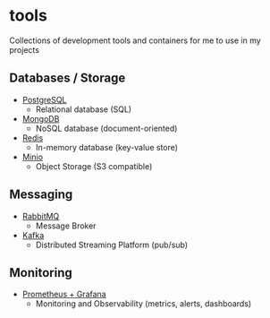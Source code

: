 # tools
Collections of development tools and containers for me to use in my projects

## Databases / Storage
- [PostgreSQL](./databases/postgres/)
  - Relational database (SQL)
- [MongoDB](./databases/mongodb/)
  - NoSQL database (document-oriented)
- [Redis](./databases/redis/)
  - In-memory database (key-value store)
- [Minio](./databases/minio/)
  - Object Storage (S3 compatible)

## Messaging
- [RabbitMQ](./messaging/rabbitmq/)
  - Message Broker
- [Kafka](./messaging/kafka/)
  - Distributed Streaming Platform (pub/sub)

## Monitoring
- [Prometheus + Grafana](./monitoring/prometheus-grafana/)
  - Monitoring and Observability (metrics, alerts, dashboards)